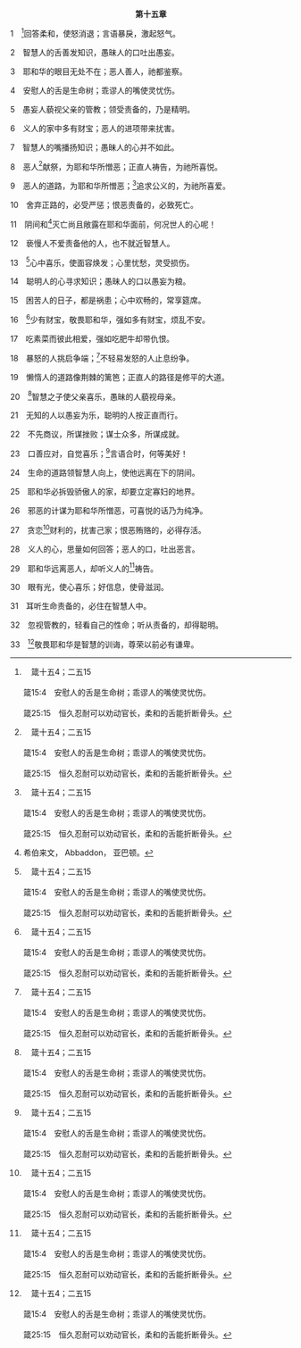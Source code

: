 <p style="text-align:center;font-weight:bold;">第十五章</p>

1　[^a]回答柔和，使怒消退；言语暴戾，激起怒气。

[^a]:　箴十五4；二五15<br><br>箴15:4　安慰人的舌是生命树；乖谬人的嘴使灵忧伤。<br><br>箴25:15　恒久忍耐可以劝动官长，柔和的舌能折断骨头。

2　智慧人的舌善发知识，愚昧人的口吐出愚妄。

3　耶和华的眼目无处不在；恶人善人，祂都鉴察。

4　安慰人的舌是生命树；乖谬人的嘴使灵忧伤。

5　愚妄人藐视父亲的管教；领受责备的，乃是精明。

6　义人的家中多有财宝；恶人的进项带来扰害。

7　智慧人的嘴播扬知识；愚昧人的心并不如此。

8　恶人[^a]献祭，为耶和华所憎恶；正直人祷告，为祂所喜悦。

[^a]:　箴二一27；赛一11；耶六20<br><br>箴21:27　恶人的祭物是可憎的；何况他存恶意来献呢！<br><br>赛1:11　耶和华说，你们所献的许多祭物，与我何益呢？公绵羊的燔祭和肥畜的脂油，我已经够了；公牛、羊羔和公山羊的血，我都不喜悦。<br><br>耶6:20　从示巴出的乳香，从远方出的甜甘蔗，奉来给我有何益呢？你们的燔祭不蒙悦纳，你们的平安祭我也不喜悦。

9　恶人的道路，为耶和华所憎恶；[^a]追求公义的，为祂所喜爱。

[^a]:　箴二一21；提前六11<br><br>箴21:21　追求公义慈爱的，就寻得生命、公义和尊荣。<br><br>提前6:11　但你这属神的人啊，要逃避这些事，竭力追求公义、敬虔、信、爱、忍耐、温柔。

10　舍弃正路的，必受严惩；恨恶责备的，必致死亡。

11　阴间和[^1]灭亡尚且敞露在耶和华面前，何况世人的心呢！

[^1]:希伯来文， Abbaddon， 亚巴顿。

12　亵慢人不爱责备他的人，也不就近智慧人。

13　[^a]心中喜乐，使面容焕发；心里忧愁，灵受损伤。

[^a]:　箴十七22<br><br>箴17:22　喜乐的心乃是良药，忧伤的灵使骨枯干。

14　聪明人的心寻求知识；愚昧人的口以愚妄为粮。

15　困苦人的日子，都是祸患；心中欢畅的，常享筵席。

16　[^a]少有财宝，敬畏耶和华，强如多有财宝，烦乱不安。

[^a]:　诗三七16；箴十六8；提前六6<br><br>诗37:16　一个义人所有的虽少，胜过许多恶人的富余。<br><br>箴16:8　少有进项却有公义，强如多有进项却无公理。<br><br>提前6:6　然而敬虔又知足，便是大利了；

17　吃素菜而彼此相爱，强如吃肥牛却带仇恨。

18　暴怒的人挑启争端；[^a]不轻易发怒的人止息纷争。

[^a]:　箴十四29<br><br>箴14:29　不轻易发怒的，大有聪明；灵里暴躁的，大显愚妄。

19　懒惰人的道路像荆棘的篱笆；正直人的路径是修平的大道。

20　[^a]智慧之子使父亲喜乐，愚昧的人藐视母亲。

[^a]:　箴十1<br><br>箴10:1　所罗门的箴言：智慧之子使父亲喜乐；愚昧之子叫母亲忧愁。

21　无知的人以愚妄为乐，聪明的人按正直而行。

22　不先商议，所谋挫败；谋士众多，所谋成就。

23　口善应对，自觉喜乐；[^a]言语合时，何等美好！

[^a]:　箴二五11<br><br>箴25:11　一句话说得合宜，就如金苹果在银器里。

24　生命的道路领智慧人向上，使他远离在下的阴间。

25　耶和华必拆毁骄傲人的家，却要立定寡妇的地界。

26　邪恶的计谋为耶和华所憎恶，可喜悦的话乃为纯净。

27　贪恋[^a]财利的，扰害己家；恨恶贿赂的，必得存活。

[^a]:　箴二八20；提前六9<br><br>箴28:20　忠信人必多得福；急于发财的，难免受罚。<br><br>提前6:9　但那些想要发财的人，就陷在试诱、网罗和许多无知有害的私欲里，叫人沉溺在败坏和灭亡中。

28　义人的心，思量如何回答；恶人的口，吐出恶言。

29　耶和华远离恶人，却听义人的[^a]祷告。

[^a]:　诗一四五18～19；雅五16<br><br>诗145:18　凡呼求耶和华的，就是真实呼求祂的，耶和华便与他们相近。<br><br>诗145:19　敬畏祂的，祂必成就他们的心愿，也必听他们的呼求，拯救他们。<br><br>雅5:16　所以你们要彼此认罪，互相代祷，使你们可以得医治。义人的祈求发动起来，是大有能力的。

30　眼有光，使心喜乐；好信息，使骨滋润。

31　耳听生命责备的，必住在智慧人中。

32　忽视管教的，轻看自己的性命；听从责备的，却得聪明。

33　[^a]敬畏耶和华是智慧的训诲，尊荣以前必有谦卑。

[^a]:　箴一7<br><br>箴1:7　敬畏耶和华是知识的开端；愚妄人藐视智慧和训诲。


